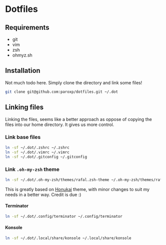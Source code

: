 # Dotfiles

## Requirements

- git
- vim
- zsh
- ohmyz.sh

## Installation

Not much todo here. Simply clone the directory and link some files!

```sh
git clone git@github.com:paroxp/dotfiles.git ~/.dot
```

## Linking files

Linking the files, seems like a better approach as oppose of copying the files
into our home directory. It gives us more control.

### Link base files

```sh
ln -sf ~/.dot/.zshrc ~/.zshrc
ln -sf ~/.dot/.vimrc ~/.vimrc
ln -sf ~/.dot/.gitconfig ~/.gitconfig
```

### Link `.oh-my-zsh` theme

```sh
ln -sf ~/.dot/.oh-my-zsh/themes/rafal.zsh-theme ~/.oh-my-zsh/themes/rafal.zsh-theme
```

This is greatly based on
[Honukai](https://github.com/oskarkrawczyk/honukai-iterm-zsh) theme, with minor
changes to suit my needs in a better way. Credit is due :)

#### Terminator

```sh
ln -sf ~/.dot/.config/terminator ~/.config/terminator
```

#### Konsole

```sh
ln -sf ~/.dot/.local/share/konsole ~/.local/share/konsole
```

